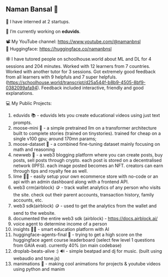 ## Naman Bansal 👋

🎯 I have interned at 2 startups.

🔭 I’m currently working on **eduvids**.

📽️ My YouTube channel: https://www.youtube.com/@namanbnsl <br />
🤗 Huggingface: https://huggingface.co/namanbnsl

🕸️ I have tutored people on schoolhouse.world  about ML and DL for 4 sessions and 204 minutes. Worked with 12 learners from 7 countries. Worked with another tutor for 3 sessions. Got extremely good feedback from all learners with 9 helpfuls and 7 super helpfuls. (https://schoolhouse.world/transcript/d25a544f-b8b9-4505-8bf9-0382099afa94). Feedback included interactive, friendly and good explanations.

💻 My Public Projects:
1. eduvids 📚 - eduvids lets you create educational videos using just text prompts.
2. moose-mini 🫎 - a simple pretrained llm on a transformer architecture built to complete stories (trained on tinystories). trained for cheap on a single v100 gpu; around 170mn params;
3. moose-dataset 🫎 - a combined fine-tuning dataset mainly focusing on math and reasoning
4. newweb 🛜 - a web3 blogging platform where you can create posts, buy posts, sell posts through crypto. each post is stored on a decentralised network (IPFS). each image posted becomes an NFT. creators can earn through tips and royalty fee as well.
5. lime 🍋‍🟩 - easily setup your own ecommerce store with no-code or an api with an admin dashboard along with a frontend API.
6. web3 crm(airblock) 🪙 - track wallet analytics of any person who visits the site. check out their parent accounts, transaction history, family accounts, etc.
7. web3 sdk(airblock) 🪙 - used to get the analytics from the wallet and send to the website.
8. documented the entire web3 sdk (airblock) - https://docs.airblock.ai/
9. voice agent to determine income of a person
10. insights 👨‍🏫 - smart education platform with AI
11. huggingface-agents-final 🤗 - trying to get a high score on the huggingface agent course leaderboard (select few level 1 questions from GAIA eval). currently 40% (on main codebase)
12. droplab-beats-alive :) 🔊 - simple beatpad and dj for music. (built using webaudio and tone.js)
13. manimations 🎥 - making cool animations for projects & youtube videos using python and manim
